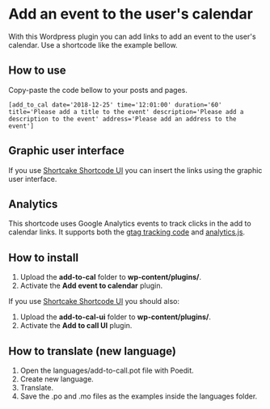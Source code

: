 # Add an event to the user's calendar

With this Wordpress plugin you can add links to add an event to the user's calendar. Use a shortcode like the example bellow.

## How to use

Copy-paste the code bellow to your posts and pages.

```
[add_to_cal date='2018-12-25' time='12:01:00' duration='60' title='Please add a title to the event' description='Please add a description to the event' address='Please add an address to the event']
```

## Graphic user interface

If you use [Shortcake Shortcode UI](https://wordpress.org/plugins/shortcode-ui/) you can insert the links using the graphic user interface.

## Analytics

This shortcode uses Google Analytics events to track clicks in the add to calendar links. It supports both the [gtag tracking code](https://developers.google.com/analytics/devguides/collection/gtagjs/events) and [analytics.js](https://developers.google.com/analytics/devguides/collection/analyticsjs/events).

## How to install

1. Upload the **add-to-cal** folder to **wp-content/plugins/**.
2. Activate the **Add event to calendar** plugin.

If you use [Shortcake Shortcode UI](https://wordpress.org/plugins/shortcode-ui/) you should also:

1. Upload the **add-to-cal-ui** folder to **wp-content/plugins/**.
2. Activate the **Add to call UI** plugin.

## How to translate (new language)

1. Open the languages/add-to-call.pot file with Poedit.
2. Create new language.
3. Translate.
4. Save the .po and .mo files as the examples inside the languages folder.
